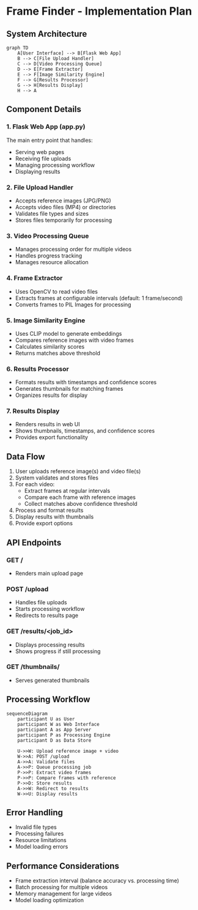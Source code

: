 # Frame Finder - Implementation Plan

## System Architecture

```mermaid
graph TD
    A[User Interface] --> B[Flask Web App]
    B --> C[File Upload Handler]
    C --> D[Video Processing Queue]
    D --> E[Frame Extractor]
    E --> F[Image Similarity Engine]
    F --> G[Results Processor]
    G --> H[Results Display]
    H --> A
```

## Component Details

### 1. Flask Web App (app.py)
The main entry point that handles:
- Serving web pages
- Receiving file uploads
- Managing processing workflow
- Displaying results

### 2. File Upload Handler
- Accepts reference images (JPG/PNG)
- Accepts video files (MP4) or directories
- Validates file types and sizes
- Stores files temporarily for processing

### 3. Video Processing Queue
- Manages processing order for multiple videos
- Handles progress tracking
- Manages resource allocation

### 4. Frame Extractor
- Uses OpenCV to read video files
- Extracts frames at configurable intervals (default: 1 frame/second)
- Converts frames to PIL Images for processing

### 5. Image Similarity Engine
- Uses CLIP model to generate embeddings
- Compares reference images with video frames
- Calculates similarity scores
- Returns matches above threshold

### 6. Results Processor
- Formats results with timestamps and confidence scores
- Generates thumbnails for matching frames
- Organizes results for display

### 7. Results Display
- Renders results in web UI
- Shows thumbnails, timestamps, and confidence scores
- Provides export functionality

## Data Flow

1. User uploads reference image(s) and video file(s)
2. System validates and stores files
3. For each video:
   - Extract frames at regular intervals
   - Compare each frame with reference images
   - Collect matches above confidence threshold
4. Process and format results
5. Display results with thumbnails
6. Provide export options

## API Endpoints

### GET /
- Renders main upload page

### POST /upload
- Handles file uploads
- Starts processing workflow
- Redirects to results page

### GET /results/<job_id>
- Displays processing results
- Shows progress if still processing

### GET /thumbnails/<filename>
- Serves generated thumbnails

## Processing Workflow

```mermaid
sequenceDiagram
    participant U as User
    participant W as Web Interface
    participant A as App Server
    participant P as Processing Engine
    participant D as Data Store

    U->>W: Upload reference image + video
    W->>A: POST /upload
    A->>A: Validate files
    A->>P: Queue processing job
    P->>P: Extract video frames
    P->>P: Compare frames with reference
    P->>D: Store results
    A->>W: Redirect to results
    W->>U: Display results
```

## Error Handling

- Invalid file types
- Processing failures
- Resource limitations
- Model loading errors

## Performance Considerations

- Frame extraction interval (balance accuracy vs. processing time)
- Batch processing for multiple videos
- Memory management for large videos
- Model loading optimization
